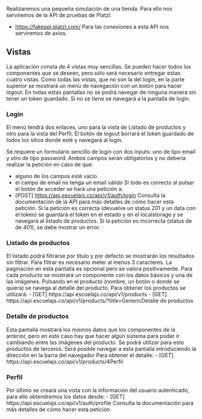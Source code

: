 Realizaremos una pequeña simulación de una tienda. Para
ello nos serviremos de la API de pruebas de Platzi:
- https://fakeapi.platzi.com/
Para las conexiones a esta API nos serviremos de axios.
<h2>Vistas</h2>
La aplicación consta de 4 vistas muy sencillas. Se pueden hacer todos los
componentes que se deseen, pero sólo será necesario entregar estas cuatro
vistas.
Como todas las vistas, que no son la del login, en la parte superior se
mostrará un menú de navegación con un botón para hacer logout. En todas
estas pantallas no se podrá navegar de ninguna manera sin tener un token
guardado. Si no se tiene se navegará a la pantalla de login.
<h3>Login</h3>
El menú tendrá dos enlaces, uno para la vista de Listado de productos y otro
para la vista del Perfil. El botón de logout borrará el token guardado de todos
los sitios donde esté y navegará al login.

Se requiere un formulario sencillo de login con dos inputs: uno de tipo email y
otro de tipo password. Ambos campos serán obligatorios y no debería realizar
la petición en caso de que:
- alguno de los campos esté vacío
- el campo de email no tenga un email válido
Si todo es correcto al pulsar el botón de acceder se hará una petición a:
- [POST] https://api.escuelajs.co/api/v1/auth/login
Consulta la documentación de la API para más detalles de cómo hacer esta
petición.
Si la petición es correcta (devuelve un status 201 y un data con el token) se
guardará el token en el estado y en el localstorage y se navegará al listado de
productos.
Si la petición es incorrecta (status de de 401), se debe mostrar un error.

<h3>Listado de productos</h3>
El listado podrá filtrarse por título y por defecto se mostrarán los resultados
sin filtrar. Para filtrar es necesario meter al menos 3 caracteres. La paginación
en esta pantalla es opcional pero se valora positivamente.
Para cada producto se mostrará un componente con los datos básicos y una
de las imágenes. Pulsando en el producto (nombre, un botón o donde se
quiera) se navega al detalle del producto.
Para obtener los productos se utilizará:
- [GET] https://api.escuelajs.co/api/v1/products
- [GET] https://api.escuelajs.co/api/v1/products/?title=GenericDetalle de productos

<h3>Detalle de productos</h3>
Esta pantalla mostrará los mismos datos que los componentes de la anterior,
pero en este caso hay que hacer algún sistema para poder ir cambiando
entre las imágenes del producto. Se podrá utilizar para esto productos de
terceros.
Será posible navegar a esta pantalla introduciendo la dirección en la barra
del navegador
Para obtener el detalle:
- [GET] https://api.escuelajs.co/api/v1/products/4Perfil

<h3>Perfil</h3>
Por último se creará una vista con la información del usuario autenticado,
para ello obtendremos los datos desde:
- [GET] https://api.escuelajs.co/api/v1/auth/profile
Consulta la documentación para más detalles de cómo hacer esta petición.
